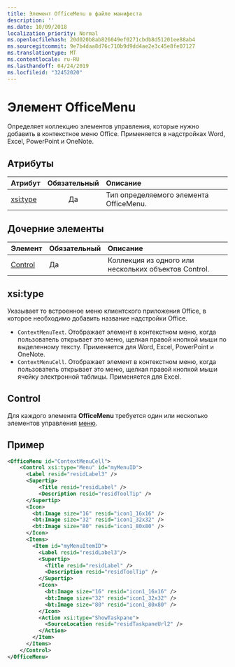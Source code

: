 ```yaml
---
title: Элемент OfficeMenu в файле манифеста
description: ''
ms.date: 10/09/2018
localization_priority: Normal
ms.openlocfilehash: 20d020b8ab826049ef0271cbdb8d51201ee88ab4
ms.sourcegitcommit: 9e7b4daa8d76c710b9d9dd4ae2e3c45e8fe07127
ms.translationtype: MT
ms.contentlocale: ru-RU
ms.lasthandoff: 04/24/2019
ms.locfileid: "32452020"
---
```

# <a name="officemenu-element"></a>Элемент OfficeMenu

Определяет коллекцию элементов управления, которые нужно добавить в контекстное меню Office. Применяется в надстройках Word, Excel, PowerPoint и OneNote.

## <a name="attributes"></a>Атрибуты

| Атрибут            | Обязательный | Описание                          |
|:---------------------|:--------:|:-------------------------------------|
| [xsi:type](#xsitype) | Да      | Тип определяемого элемента OfficeMenu.|

## <a name="child-elements"></a>Дочерние элементы

|  Элемент |  Обязательный  |  Описание  |
|:-----|:-----|:-----|
|  [Control](#control)    | Да |  Коллекция из одного или нескольких объектов Control.  |

## <a name="xsitype"></a>xsi:type

Указывает то встроенное меню клиентского приложения Office, в которое необходимо добавить название надстройки Office.

- `ContextMenuText`. Отображает элемент в контекстном меню, когда пользователь открывает это меню, щелкая правой кнопкой мыши по выделенному тексту. Применяется для Word, Excel, PowerPoint и OneNote.
- `ContextMenuCell`. Отображает элемент в контекстном меню, когда пользователь открывает это меню, щелкая правой кнопкой мыши ячейку электронной таблицы. Применяется для Excel. 

## <a name="control"></a>Control

Для каждого элемента **OfficeMenu** требуется один или несколько элементов управления [меню](control.md#menu-dropdown-button-controls). 

## <a name="example"></a>Пример

```xml
<OfficeMenu id="ContextMenuCell">
    <Control xsi:type="Menu" id="myMenuID">
      <Label resid="residLabel3" />
      <Supertip>
          <Title resid="residLabel" />
          <Description resid="residToolTip" />
      </Supertip>   
      <Icon>
        <bt:Image size="16" resid="icon1_16x16" />
        <bt:Image size="32" resid="icon1_32x32" />
        <bt:Image size="80" resid="icon1_80x80" />
      </Icon>    
      <Items>
        <Item id="myMenuItemID">
          <Label resid="residLabel3"/>
          <Supertip>
            <Title resid="residLabel" />
            <Description resid="residToolTip" />
          </Supertip>
          <Icon>
            <bt:Image size="16" resid="icon1_16x16" />
            <bt:Image size="32" resid="icon1_32x32" />
            <bt:Image size="80" resid="icon1_80x80" />
          </Icon>    
          <Action xsi:type="ShowTaskpane">
            <SourceLocation resid="residTaskpaneUrl2" />    
          </Action>    
        </Item>
      </Items>
    </Control>   
</OfficeMenu>
```
